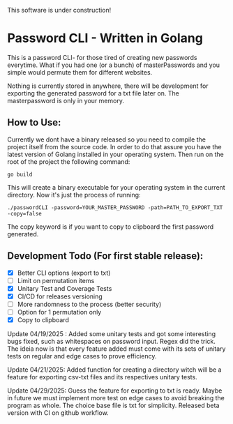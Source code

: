 This software is under construction!

# Password CLI - Written in Golang

This is a password CLI- for those tired of creating new passwords everytime. What if you had one (or a bunch) of masterPasswords
and you simple would permute them for different websites.

Nothing is currently stored in anywhere, there will be development for exporting the generated password for a txt file later on. The masterpassword is only in your memory.

## How to Use:

Currently we dont have a binary released so you need to compile the project itself from the source code. In order to do that assure you have the latest version of Golang installed in your operating system. Then run on the root of the project the following command:

```
go build
```

This will create a binary executable for your operating system in the current directory. Now it's just the process of running:

```
./passwordCLI -password=YOUR_MASTER_PASSWORD -path=PATH_TO_EXPORT_TXT -copy=false
```

The copy keyword is if you want to copy to clipboard the first password generated.

## Development Todo (For first stable release):

- [x] Better CLI options (export to txt)
- [ ] Limit on permutation items
- [x] Unitary Test and Coverage Tests
- [x] CI/CD for releases versioning
- [ ] More randomness to the process (better security)
- [ ] Option for 1 permutation only
- [x] Copy to clipboard

Update 04/19/2025 : Added some unitary tests and got some interesting bugs fixed, such as whitespaces on password input. Regex did the trick. The ideia now is that every feature added must come with its sets of unitary tests on regular and edge cases to prove efficiency.

Update 04/21/2025: Added function for creating a directory witch will be a feature for exporting csv-txt files and its respectives unitary tests.

Update 04/29/2025: Guess the feature for exporting to txt is ready. Maybe in future we must implement more test on edge cases to avoid breaking the program as whole. The choice base file is txt for simplicity. Released beta version with CI on github workflow.
